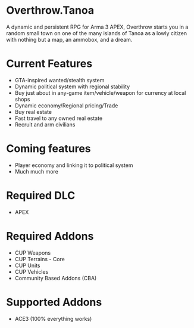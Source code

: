 # Overthrow.Tanoa
A dynamic and persistent RPG for Arma 3 APEX, Overthrow starts you in a random small town on one of the many islands of Tanoa as a lowly citizen with nothing but a map, an ammobox, and a dream.

# Current Features
* GTA-inspired wanted/stealth system
* Dynamic political system with regional stability
* Buy just about in any-game item/vehicle/weapon for currency at local shops
* Dynamic economy/Regional pricing/Trade
* Buy real estate
* Fast travel to any owned real estate
* Recruit and arm civilians


# Coming features
* Player economy and linking it to political system
* Much much more

# Required DLC
* APEX

# Required Addons
* CUP Weapons
* CUP Terrains - Core
* CUP Units
* CUP Vehicles
* Community Based Addons (CBA)

# Supported Addons
* ACE3 (100% everything works)

